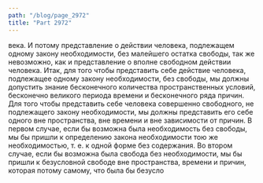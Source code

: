 ```yaml
---
path: "/blog/page_2972"
title: "Part 2972"
---
```


века. И потому представление о действии человека, подлежащем одному закону необходимости, без малейшего остатка свободы, так же невозможно, как и представление о вполне свободном действии человека.
Итак, для того чтобы представить себе действие человека, подлежащее одному закону необходимости, без свободы, мы должны допустить знание бесконечного количества пространственных условий, бесконечно великого периода времени и бесконечного ряда причин.
Для того чтобы представить себе человека совершенно свободного, не подлежащего закону необходимости, мы должны представить его себе одного вне пространства, вне времени и вне зависимости от причин.
В первом случае, если бы возможна была необходимость без свободы, мы бы пришли к определению закона необходимости тою же необходимостью, т. е. к одной форме без содержания.
Во втором случае, если бы возможна была свобода без необходимости, мы бы пришли к безусловной свободе вне пространства, времени и причин, которая потому самому, что была бы безусло
